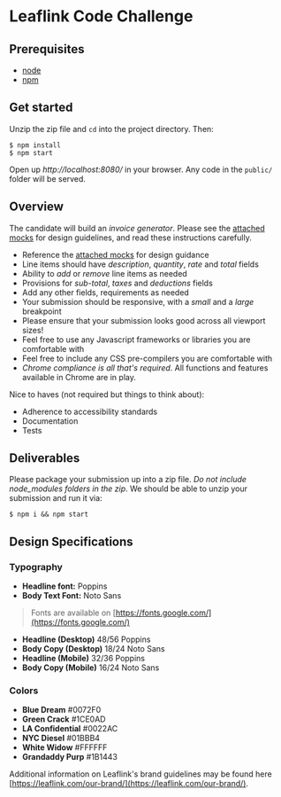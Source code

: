 # Leaflink Code Challenge

## Prerequisites
* [node](https://nodejs.org/en/)
* [npm](https://www.npmjs.com/get-npm)


## Get started

Unzip the zip file and `cd` into the project directory. Then:

```
$ npm install
$ npm start
```

Open up *http://localhost:8080/* in your browser. Any code in the `public/` folder will be served. 


## Overview

The candidate will build an _invoice generator_. Please see the [attached mocks](./resources/mocks.sketch) for design guidelines, and read these instructions carefully.

* Reference the [attached mocks](./resources/mocks.sketch) for design guidance
* Line items should have _description_, _quantity_, _rate_ and _total_ fields
* Ability to _add_ or _remove_ line items as needed
* Provisions for _sub-total_, _taxes_ and _deductions_ fields
* Add any other fields, requirements as needed
* Your submission should be responsive, with a *small* and a *large* breakpoint
* Please ensure that your submission looks good across all viewport sizes!
* Feel free to use any Javascript frameworks or libraries you are comfortable with
* Feel free to include any CSS pre-compilers you are comfortable with
* _Chrome compliance is all that's required_. All functions and features available in Chrome are in play.

Nice to haves (not required but things to think about):

* Adherence to accessibility standards
* Documentation
* Tests


## Deliverables

Please package your submission up into a zip file. _Do not include node_modules folders in the zip_. We should be able to unzip your submission and run it via:

```
$ npm i && npm start
```


## Design Specifications

### Typography

* **Headline font:** Poppins
* **Body Text Font:** Noto Sans
> Fonts are available on [https://fonts.google.com/](https://fonts.google.com/)

* **Headline (Desktop)** 48/56 Poppins
* **Body Copy (Desktop)** 18/24 Noto Sans
* **Headline (Mobile)** 32/36 Poppins
* **Body Copy (Mobile)** 16/24 Noto Sans

### Colors

* **Blue Dream** #0072F0
* **Green Crack** #1CE0AD
* **LA Confidential** #0022AC
* **NYC Diesel** #01BBB4
* **White Widow** #FFFFFF
* **Grandaddy Purp** #1B1443


Additional information on Leaflink's brand guidelines may be found here [https://leaflink.com/our-brand/](https://leaflink.com/our-brand/). 


